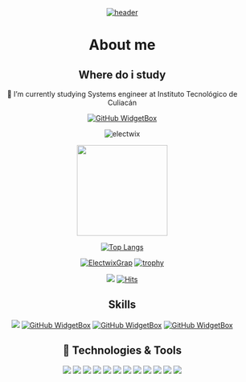<div align="center">

[![header](https://capsule-render.vercel.app/api?type=waving&color=0:EEFF00,100:a82da8&height=300&section=header&text=Joseocio%20Github&fontSize=90&animation=fadeIn&fontAlignY=38&desc=Bienvenido%20a%20%20mi%20perfil%20&descAlignY=51&descAlign=62)](https://github.com/joseocio192)
# About me
## Where do i study
🔭 I’m currently studying Systems engineer at Instituto Tecnológico de Culiacán

[![GitHub WidgetBox](https://github-widgetbox.vercel.app/api/profile?username=joseocio192&data=followers,repositories,stars,commits&theme=darkmode)]()
<p><img align="center" src="https://github-readme-streak-stats.herokuapp.com/?user=joseocio192&theme=dark" alt="electwix" /></p>
<a href="https://github.com/joseocio192">
<img height="180em" src="https://github-readme-stats.vercel.app/api?username=joseocio192&count_private=true&theme=radical&show_icons=true&hide=stars"/> 
  
![Top Langs](https://github-readme-stats.vercel.app/api/top-langs/?username=joseocio192&layout=compact&hide=vue&title_color=69a6f8&bg_color=0e1116&border_color=31363c&text_color=cad1d8&icon_color=6f7680&border_radius=5)

[![ElectwixGrap](https://github-readme-activity-graph.vercel.app/graph?username=joseocio192&hide_border=true&theme=xcode)](https://github.com/joseocio192)
[![trophy](https://github-profile-trophy.vercel.app/?username=joseocio192&theme=onedark)]([https://github.com/ryo-ma/github-profile-trophy](https://github.com/joseocio192))

![](https://komarev.com/ghpvc/?username=joseocio192)
[![Hits](https://hits.seeyoufarm.com/api/count/incr/badge.svg?url=https%3A%2F%2Fgithub.com%2Fjoseocio192&count_bg=%23FF0071&title_bg=%23555555&icon=&icon_color=%23724040&title=hits&edge_flat=false)]()

## Skills

[![](https://github-widgetbox.vercel.app/api/skills?names=java,php,bash,csharp,x86,SQL,json,markdown&includeNames=true&theme=darkmode)](https://github.com/joseocio192)
[![GitHub WidgetBox](https://github-widgetbox.vercel.app/api/skills?tools=git,aws,docker&includeNames=true&theme=darkmode)](https://github.com/joseocio192)
[![GitHub WidgetBox](https://github-widgetbox.vercel.app/api/skills?frameworks=dotnet,laravel&includeNames=true&theme=darkmode)](https://github.com/joseocio192)
[![GitHub WidgetBox](https://github-widgetbox.vercel.app/api/skills?software=linux,windows,vscode&includeNames=true&theme=darkmode)](https://github.com/joseocio192)

## 🔧 Technologies & Tools
[![](https://img.shields.io/badge/OS-Linux-informational?style=flat&logo=linux&logoColor=white&color=ff016e)](https://github.com/joseocio192)
[![](https://img.shields.io/badge/Linux-Arch-informational?style=flat&logo=archlinux&logoColor=white&color=ff016e)](https://github.com/joseocio192)
[![](https://img.shields.io/badge/Editor-Nvim-informational?style=flat&logo=neovim&logoColor=white&color=ff016e)](https://github.com/joseocio192)
[![](https://img.shields.io/badge/Editor-VSCode-informational?style=flat&logo=visualstudiocode&logoColor=white&color=ff016e)](https://github.com/joseocio192)
[![](https://img.shields.io/badge/Code-C++-informational?style=flat&logo=cplusplus&logoColor=white&color=ff016e)](https://github.com/joseocio192)
[![](https://img.shields.io/badge/Code-CSharp-informational?style=flat&logo=csharp&logoColor=white&color=ff016e)](https://github.com/joseocio192)
[![](https://img.shields.io/badge/Code-Lua-informational?style=flat&logo=lua&logoColor=white&color=ff016e)](https://github.com/joseocio192)
[![](https://img.shields.io/badge/Code-NodeJS-informational?style=flat&logo=nodedotjs&logoColor=white&color=ff016e)](https://github.com/joseocio192)
[![](https://img.shields.io/badge/Shell-Bash-informational?style=flat&logo=gnu-bash&logoColor=white&color=ff016e)](https://github.com/joseocio192)
[![](https://img.shields.io/badge/Tools-SteamCMD-informational?style=flat&logo=steam&logoColor=white&color=ff016e)](https://github.com/joseocio192)
[![](https://img.shields.io/badge/Tools-Docker-informational?style=flat&logo=docker&logoColor=white&color=ff016e)](https://github.com/joseocio192)
[![](https://img.shields.io/badge/Cloud-AWS-informational?style=flat&logo=amazonaws&logoColor=white&color=ff016e)](https://github.com/joseocio192)



<!--
**joseocio192/joseocio192** is a ✨ _special_ ✨ repository because its `README.md` (this file) appears on your GitHub profile.

Here are some ideas to get you started:


- 🌱 I’m currently learning ...
- 👯 I’m looking to collaborate on ...
- 🤔 I’m looking for help with ...
- 💬 Ask me about ...
- 📫 How to reach me: ...
- 😄 Pronouns: ...
- ⚡ Fun fact: ...
-->
